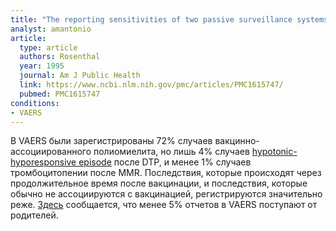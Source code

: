 ```yaml
---
title: "The reporting sensitivities of two passive surveillance systems for vaccine adverse events"
analyst: amantonio
article:
  type: article
  authors: Rosenthal
  year: 1995
  journal: Am J Public Health
  link: https://www.ncbi.nlm.nih.gov/pmc/articles/PMC1615747/
  pubmed: PMC1615747
conditions:
- VAERS
---
```


В VAERS были зарегистрированы 72% случаев вакцинно-ассоциированного полиомиелита, но лишь 4% случаев [hypotonic-hyporesponsive episode](https://en.wikipedia.org/wiki/Hypotonic-hyporesponsive_episode) после DTP, и менее 1% случаев тромбоцитопении после MMR. Последствия, которые происходят через продолжительное время после вакцинации, и последствия, которые обычно не ассоциируются с вакцинацией, регистрируются значительно реже.
[Здесь](https://www.ncbi.nlm.nih.gov/pubmed/10438063) сообщается, что менее 5% отчетов в VAERS поступают от родителей.
